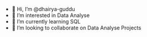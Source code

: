 - 👋 Hi, I’m @dhairya-guddu
- 👀 I’m interested in Data Analyse
- 🌱 I’m currently learning SQL
- 💞️ I’m looking to collaborate on Data Analyse Projects
<!-- 📫 How to reach me ...-->

<!---
dhairya-guddu/dhairya-guddu is a ✨ special ✨ repository because its `README.md` (this file) appears on your GitHub profile.
You can click the Preview link to take a look at your changes.
--->
